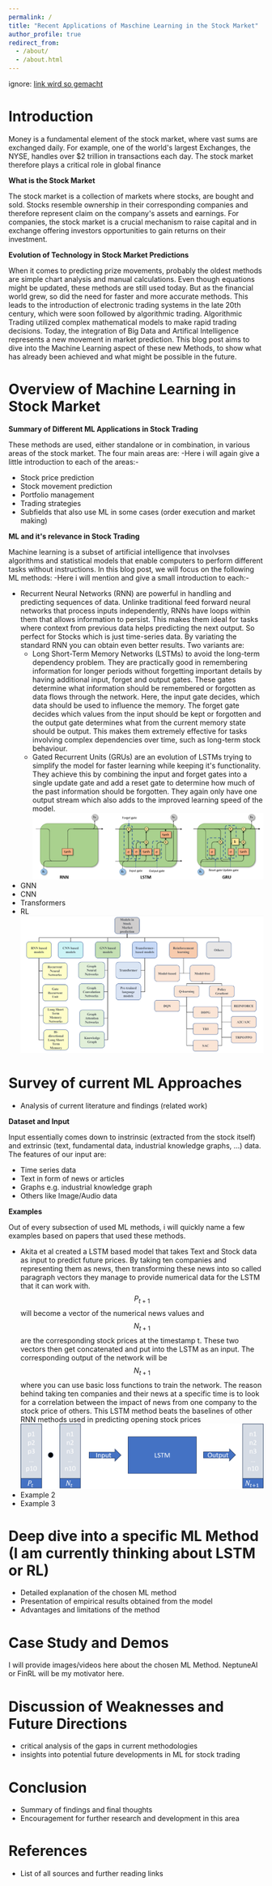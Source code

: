 ```yaml
---
permalink: /
title: "Recent Applications of Maschine Learning in the Stock Market"
author_profile: true
redirect_from: 
  - /about/
  - /about.html
---
```


ignore: [link wird so gemacht](https://google.com)

Introduction
======
Money is a fundamental element of the stock market, where vast sums are exchanged daily. For example, one of the world's largest Exchanges, the NYSE, handles over $2 trillion in transactions each day. The stock market therefore plays a critical role in global finance

**What is the Stock Market**

The stock market is a collection of markets where stocks, are bought and sold. Stocks resemble ownership in their corresponding companies and therefore represent claim on the company's assets and earnings. For companies, the stock market is a crucial mechanism to raise capital and in exchange offering investors opportunities to gain returns on their investment. 

**Evolution of Technology in Stock Market Predictions**

When it comes to predicting prize movements, probably the oldest methods are simple chart analysis and manual calculations. Even though equations might be updated, these methods are still used today. But as the financial world grew, so did the need for faster and more accurate methods. This leads to the introduction of electronic trading systems in the late 20th century, which were soon followed by algorithmic trading. Algorithmic Trading utilized complex mathematical models to make rapid trading decisions. Today, the integration of Big Data and Artifical Intelligence represents a new movement in market prediction. This blog post aims to dive into the Machine Learning aspect of these new Methods, to show what has already been achieved and what might be possible in the future. 

Overview of Machine Learning in Stock Market
======

**Summary of Different ML Applications in Stock Trading**

These methods are used, either standalone or in combination, in various areas of the stock market. The four main areas are:
-Here i will again give a little introduction to each of the areas:-
- Stock price prediction
- Stock movement prediction
- Portfolio management
- Trading strategies
- Subfields that also use ML in some cases (order execution and market making)

**ML and it's relevance in Stock Trading**

Machine learning is a subset of artificial intelligence that involvses algorithms and statistical models that enable computers to perform different tasks without instructions. In this blog post, we will focus on the following ML methods:
-Here i will mention and give a small introduction to each:-
- Recurrent Neural Networks (RNN) are powerful in handling and predicting sequences of data. Unlinke traditional feed forward neural networks that process inputs independently, RNNs have loops within them that allows information to persist. This makes them ideal for tasks where context from previous data helps predicting the next output. So perfect for Stocks which is just time-series data. By variating the standard RNN you can obtain even better results. Two variants are: 
  - Long Short-Term Memory Networks (LSTMs) to avoid the long-term dependency problem. They are practically good in remembering information for longer periods without forgetting important details by having additional input, forget and output gates. These gates determine what information should be remembered or forgotten as data flows through the network. Here, the input gate decides, which data should be used to influence the memory. The forget gate decides which values from the input should be kept or forgotten and the output gate determines what from the current memory state should be output. This makes them extremely effective for tasks involving complex dependencies over time, such as long-term stock behaviour. 
  - Gated Recurrent Units (GRUs) are an evolution of LSTMs trying to simplify the model for faster learning while keeping it's functionality. They achieve this by combining the input and forget gates into a single update gate and add a reset gate to determine how much of the past information should be forgotten. They again only have one output stream which also adds to the improved learning speed of the model.
![RNN-Variants](images/RNN_variants.png)
- GNN
- CNN
- Transformers
- RL
![ML-Variants](images/Different_MLs.png)

Survey of current ML Approaches
======
- Analysis of current literature and findings (related work)

**Dataset and Input**

Input essentially comes down to instrinsic (extracted from the stock itself) and extrinsic (text, fundamental data, industrial knowledge graphs, ...) data. The features of our input are:
- Time series data
- Text in form of news or articles
- Graphs e.g. industrial knowledge graph
- Others like Image/Audio data

**Examples**

Out of every subsection of used ML methods, i will quickly name a few examples based on papers that used these methods.
- Akita et al created a LSTM based model that takes Text and Stock data as input to predict future prices. By taking ten companies and representing them as news, then transforming these news into so called paragraph vectors they manage to provide numerical data for the LSTM that it can work with. $$P_{t+1}$$ will become a vector of the numerical news values and $$N_{t+1}$$ are the corresponding stock prices at the timestamp t. These two vectors then get concatenated and put into the LSTM as an input. The corresponding output of the network will be $$N_{t+1}$$ where you can use basic loss functions to train the network. The reason behind taking ten companies and their news at a specific time is to look for a correlation between the impact of news from one company to the stock price of others. This LSTM method beats the baselines of other RNN methods used in predicting opening stock prices
![Akita_LSTM](images/LSTM_Aktia.png)
- Example 2
- Example 3

Deep dive into a specific ML Method (I am currently thinking about LSTM or RL)
======
- Detailed explanation of the chosen ML method
- Presentation of empirical results obtained from the model
- Advantages and limitations of the method

Case Study and Demos
======
I will provide images/videos here about the chosen ML Method. NeptuneAI or FinRL will be my motivator here. 

Discussion of Weaknesses and Future Directions
======
- critical analysis of the gaps in current methodologies
- insights into potential future developments in ML for stock trading

Conclusion
======
- Summary of findings and final thoughts
- Encouragement for further research and development in this area

References
======
- List of all sources and further reading links
